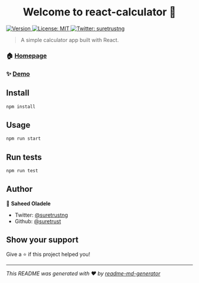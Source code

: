 <h1 align="center">Welcome to react-calculator 👋</h1>
<p>
  <a href="https://www.npmjs.com/package/react-calculator" target="_blank">
    <img alt="Version" src="https://img.shields.io/npm/v/react-calculator.svg">
  </a>
  <a href="#" target="_blank">
    <img alt="License: MIT" src="https://img.shields.io/badge/License-MIT-yellow.svg" />
  </a>
  <a href="https://twitter.com/suretrustng" target="_blank">
    <img alt="Twitter: suretrustng" src="https://img.shields.io/twitter/follow/suretrustng.svg?style=social" />
  </a>
</p>

> A simple calculator app built with React.

### 🏠 [Homepage](https://react-calcx.herokuapp.com/)

### ✨ [Demo](https://react-calcx.herokuapp.com/)

## Install

```sh
npm install
```

## Usage

```sh
npm run start
```

## Run tests

```sh
npm run test
```

## Author

👤 **Saheed Oladele**

* Twitter: [@suretrustng](https://twitter.com/suretrustng)
* Github: [@suretrust](https://github.com/suretrust)

## Show your support

Give a ⭐️ if this project helped you!

***
_This README was generated with ❤️ by [readme-md-generator](https://github.com/kefranabg/readme-md-generator)_